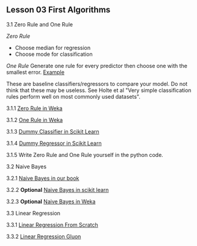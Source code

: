 ## Lesson 03 First Algorithms

3.1 Zero Rule and One Rule

*Zero Rule*
- Choose median for regression
- Choose mode for classification

*One Rule*
Generate one rule for every predictor then choose one with the smallest error.
[Example](http://www.saedsayad.com/oner.htm)


These are baseline classifiers/regressors to compare your model.
Do not think that these may be useless.
See Holte et al "Very simple classification rules perform well on most commonly used datasets".


3.1.1 [Zero Rule in Weka](http://weka.sourceforge.net/doc.dev/weka/classifiers/rules/ZeroR.html)

3.1.2 [One Rule in Weka](http://weka.sourceforge.net/doc.dev/weka/classifiers/rules/OneR.html)

3.1.3 [Dummy Classifier in Scikit Learn](https://scikit-learn.org/stable/modules/generated/sklearn.dummy.DummyClassifier.html)

3.1.4 [Dummy Regressor in Scikit Learn](https://scikit-learn.org/stable/modules/generated/sklearn.dummy.DummyRegressor.html)


3.1.5 Write Zero Rule and One Rule yourself in the python code. 


3.2 Naive Bayes

3.2.1 [Naive Bayes in our book](https://d2l.ai/chapter_crashcourse/naive-bayes.html)

3.2.2 **Optional** [Naive Bayes in scikit learn](https://scikit-learn.org/stable/modules/naive_bayes.html)

3.2.3 **Optional** [Naive Bayes in Weka](https://scienceprog.com/building-and-evaluating-naive-bayes-classifier-with-weka/)

3.3 Linear Regression

3.3.1 [Linear Regression From Scratch](https://d2l.ai/chapter_linear-networks/linear-regression-scratch.html)

3.3.2 [Linear Regression Gluon](https://d2l.ai/chapter_linear-networks/linear-regression-gluon.html)

